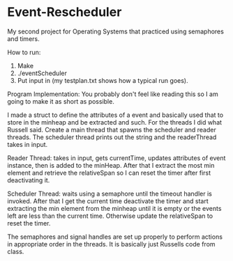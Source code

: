 # Event-Rescheduler
My second project for Operating Systems that practiced using semaphores and timers.

How to run: 
1. Make
2. ./eventScheduler
3. Put input in (my testplan.txt shows how a typical run goes).

Program Implementation: 
You probably don't feel like reading this so I am going to make it as short as possible. 

I made a struct to define the attributes of a event and basically used that to store in the minheap and be extracted and such. For the threads I did what Russell said. Create a main thread that spawns the scheduler and reader threads. The scheduler thread prints out the string and the readerThread takes in input. 

Reader Thread: takes in input, gets currentTime, updates attributes of event instance, then is added to the minHeap. After that I extract the most min element and retrieve the relativeSpan so I can reset the timer after first deactivating it. 

Scheduler Thread: waits using a semaphore until the timeout handler is invoked. After that I get the current time deactivate the timer and start extracting the min element from the minheap until it is empty or the events left are less than the current time. Otherwise update the relativeSpan to reset the timer.

The semaphores and signal handles are set up properly to perform actions in appropriate order in the threads. It is basically just Russells code from class. 

